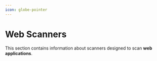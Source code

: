 ```yaml
---
icon: globe-pointer
---
```


# Web Scanners

This section contains information about scanners designed to scan **web applications**.
